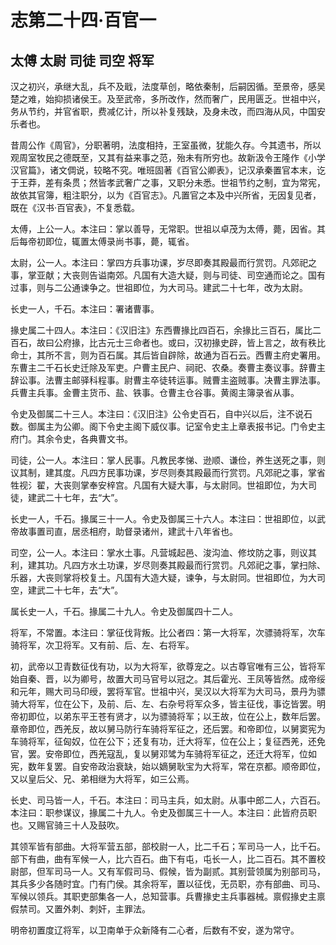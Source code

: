 # 志第二十四·百官一

## 太傅 太尉 司徒 司空 将军

汉之初兴，承继大乱，兵不及戢，法度草创，略依秦制，后嗣因循。至景帝，感吴楚之难，始抑损诸侯王。及至武帝，多所改作，然而奢广，民用匮乏。世祖中兴，务从节约，并官省职，费减亿计，所以补复残缺，及身未改，而四海从风，中国安乐者也。

昔周公作《周官》，分职著明，法度相持，王室虽微，犹能久存。今其遗书，所以观周室牧民之德既至，又其有益来事之范，殆未有所穷也。故新汲令王隆作《小学汉官篇》，诸文倜说，较略不究。唯班固著《百官公卿表》，记汉承秦置官本末，讫于王莽，差有条贯；然皆孝武奢广之事，又职分未悉。世祖节约之制，宜为常宪，故依其官簿，粗注职分，以为《百官志》。凡置官之本及中兴所省，无因复见者，既在《汉书·百官表》，不复悉载。

太傅，上公一人。本注曰：掌以善导，无常职。世祖以卓茂为太傅，薨，因省。其后每帝初即位，辄置太傅录尚书事，薨，辄省。

太尉，公一人。本注曰：掌四方兵事功课，岁尽即奏其殿最而行赏罚。凡郊祀之事，掌亚献；大丧则告谥南郊。凡国有大造大疑，则与司徒、司空通而论之。国有过事，则与二公通谏争之。世祖即位，为大司马。建武二十七年，改为太尉。

长史一人，千石。本注曰：署诸曹事。

掾史属二十四人。本注曰：《汉旧注》东西曹掾比四百石，余掾比三百石，属比二百石，故曰公府掾，比古元士三命者也。或曰，汉初掾史辟，皆上言之，故有秩比命士，其所不言，则为百石属。其后皆自辟除，故通为百石云。西曹主府史署用。东曹主二千石长史迁除及军吏。户曹主民户、祠祀、农桑。奏曹主奏议事。辞曹主辞讼事。法曹主邮驿科程事。尉曹主卒徒转运事。贼曹主盗贼事。决曹主罪法事。兵曹主兵事。金曹主货币、盐、铁事。仓曹主仓谷事。黄阁主簿录省从事。

令史及御属二十三人。本注曰：《汉旧注》公令史百石，自中兴以后，注不说石数。御属主为公卿。阁下令史主阁下威仪事。记室令史主上章表报书记。门令史主府门。其余令史，各典曹文书。

司徒，公一人。本注曰：掌人民事。凡教民孝悌、逊顺、谦俭，养生送死之事，则议其制，建其度。凡四方民事功课，岁尽则奏其殿最而行赏罚。凡郊祀之事，掌省牲视氵翟，大丧则掌奉安梓宫。凡国有大疑大事，与太尉同。世祖即位，为大司徒，建武二十七年，去“大”。

长史一人，千石。掾属三十一人。令史及御属三十六人。本注曰：世祖即位，以武帝故事置司直，居丞相府，助督录诸州，建武十八年省也。

司空，公一人。本注曰：掌水土事。凡营城起邑、浚沟洫、修坟防之事，则议其利，建其功。凡四方水土功课，岁尽则奏其殿最而行赏罚。凡郊祀之事，掌扫除、乐器，大丧则掌将校复土。凡国有大造大疑，谏争，与太尉同。世祖即位，为大司空，建武二十七年，去“大”。

属长史一人，千石。掾属二十九人。令史及御属四十二人。

将军，不常置。本注曰：掌征伐背叛。比公者四：第一大将军，次骠骑将军，次车骑将军，次卫将军。又有前、后、左、右将军。

初，武帝以卫青数征伐有功，以为大将军，欲尊宠之。以古尊官唯有三公，皆将军始自秦、晋，以为卿号，故置大司马官号以冠之。其后霍光、王凤等皆然。成帝绥和元年，赐大司马印绶，罢将军官。世祖中兴，吴汉以大将军为大司马，景丹为骠骑大将军，位在公下，及前、后、左、右杂号将军众多，皆主征伐，事讫皆罢。明帝初即位，以弟东平王苍有贤才，以为骠骑将军；以王故，位在公上，数年后罢。章帝即位，西羌反，故以舅马防行车骑将军征之，还后罢。和帝即位，以舅窦宪为车骑将军，征匈奴，位在公下；还复有功，迁大将军，位在公上；复征西羌，还免官，罢。安帝即位，西羌寇乱，复以舅邓骘为车骑将军征之，还迁大将军，位如宪，数年复罢。自安帝政治衰缺，始以嫡舅耿宝为大将军，常在京都。顺帝即位，又以皇后父、兄、弟相继为大将军，如三公焉。

长史、司马皆一人，千石。本注曰：司马主兵，如太尉。从事中郎二人，六百石。本注曰：职参谋议，掾属二十九人。令史及御属三十一人。本注曰：此皆府员职也。又赐官骑三十人及鼓吹。

其领军皆有部曲。大将军营五部，部校尉一人，比二千石；军司马一人，比千石。部下有曲，曲有军候一人，比六百石。曲下有屯，屯长一人，比二百石。其不置校尉部，但军司马一人。又有军假司马、假候，皆为副贰。其别营领属为别部司马，其兵多少各随时宜。门有门侯。其余将军，置以征伐，无员职，亦有部曲、司马、军候以领兵。其职吏部集各一人，总知营事。兵曹掾史主兵事器械。禀假掾史主禀假禁司。又置外刺、刺奸，主罪法。

明帝初置度辽将军，以卫南单于众新降有二心者，后数有不安，遂为常守。
